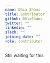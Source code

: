```yaml
---
name: Dhia Shams
title: Contributor
github: DhiaShams
twitter: ""
linkedin: ""
slack: ""
joining_date: ""
role: contributor
---
```


Still waiting for this
